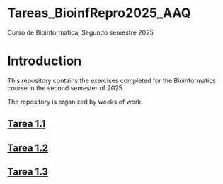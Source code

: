 # Tareas_BioinfRepro2025_AAQ

Curso de Bioinformatica, Segundo semestre 2025

# Introduction

This repository contains the exercises completed for the Bioinformatics course in the second semester of 2025.

The repository is organized by weeks of work.

## [Tarea 1.1](./Tarea_1.1)

## [Tarea 1.2](./Tarea_1.2)

## [Tarea 1.3](./Tarea_1.3)


